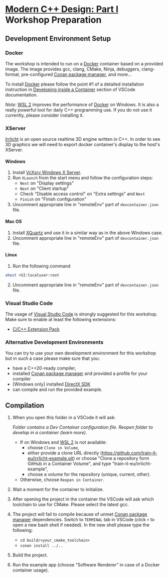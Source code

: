 # [Modern C++ Design: Part I](https://train-it.eu/trainings/cpp/27-modern-cpp-design-part-1) Workshop Preparation

## Development Environment Setup

### Docker

The workshop is intended to run on a [Docker](https://www.docker.com) container based on a provided image. The image
provides gcc, clang, CMake, Ninja, debuggers, clang-format, pre-configured [Conan package manager](https://conan.io),
and more...

To install [Docker](https://www.docker.com) please follow the point #1 of a detailed installation instruction in
[Developing inside a Container](https://code.visualstudio.com/docs/remote/containers#_installation) section of VSCode
documentation.

_Note:_ [WSL 2](https://docs.microsoft.com/en-us/windows/wsl) improves the performance of [Docker](https://www.docker.com)
on Windows. It is also a really powerful tool for daily C++ programming use. If you do not use it currently, please
consider installing it.

### XServer

[Irrlicht](http://irrlicht.sourceforge.net) is an open source realtime 3D engine written in C++. In order to
see 3D graphics we will need to export docker container's display to the host's XServer.

#### Windows

1. Install [VcXsrv Windows X Server](https://sourceforge.net/projects/vcxsrv).
2. Run `XLaunch` from the start menu and follow the configuration steps:
    - `Next` on "Display settings"
    - `Next` on "Client startup"
    - Check "Disable access control" on "Extra settings" and `Next`
    - `Finish` on "Finish configuration"
3. Uncomment appropriate line in "remoteEnv" part of `devcontainer.json` file.

#### Mac OS

1. Install [XQuartz](https://www.xquartz.org) and use it in a similar way as in the above Windows case.
2. Uncomment appropriate line in "remoteEnv" part of `devcontainer.json` file.

#### Linux

1. Run the following command

```bash
xhost +SI:localuser:root
```

2. Uncomment appropriate line in "remoteEnv" part of `devcontainer.json` file.

### Visual Studio Code

The usage of [Visual Studio Code](https://code.visualstudio.com/download) is strongly suggested for this workshop.
Make sure to enable at least the following extensions:
- [C/C++ Extension Pack](https://marketplace.visualstudio.com/items?itemName=ms-vscode.cpptools-extension-pack)

### Alternative Development Environments

You can try to use your own development environment for this workshop but in such a case please make sure that you:
- have a C++20-ready compiler,
- installed [Conan package manager](https://conan.io) and provided a profile for your compiler
- [Windows only] installed [DirectX SDK](https://www.microsoft.com/en-us/download/details.aspx?id=6812)
- can compile and run the provided example.


## Compilation

1. When you open this folder in a VSCode it will ask:

    _Folder contains a Dev Container configuration file. Reopen folder to develop in a container (learn more)._

    - If on Windows and [WSL 2](https://docs.microsoft.com/en-us/windows/wsl) is not available:
      - choose `Clone in Volume`,
      - either provide a clone URL directly (https://github.com/train-it-eu/irrlicht-example.git) or choose
        "Clone a repository form GitHub in a Container Volume", and type "train-it-eu/irrlicht-example",
      - choose a volume for the repository (unique, current, other).
    - Otherwise, choose `Reopen in Container`.

2. Wait a moment for the container to initialize.

3. After opening the project in the container the VSCode will ask which toolchain to use for CMake. Please
    select the latest gcc.

4. The project will fail to compile because of unmet [Conan package manager](https://conan.io) dependencies.
    Switch to `TERMINAL` tab in VSCode (click `+` to open a new bash shell if needed). In the new shell please
    type the following:
    - `cd build/<your_cmake_toolchain>`
    - `conan install ../..`

5. Build the project.

6. Run the example app (choose "Software Renderer" in case of a Docker container usage).
